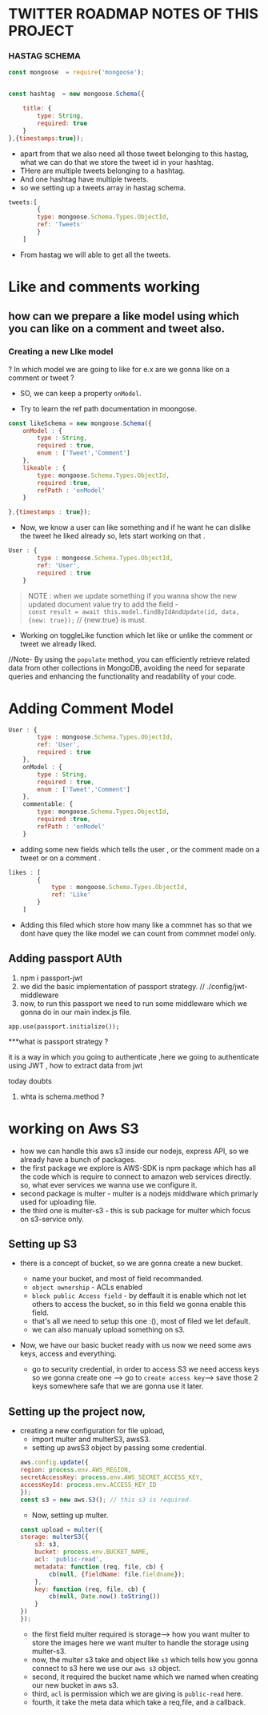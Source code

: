 # TWITTER ROADMAP NOTES OF THIS PROJECT 


### HASTAG SCHEMA 
```javascript
const mongoose  = require('mongoose');


const hashtag  = new mongoose.Schema({

    title: {
        type: String,
        required: true
    }
},{timestamps:true});
```
* apart from that we also need all those tweet belonging to this hastag, what we can do that we store the tweet id in your hashtag.
* THere are multiple tweets belonging to a hashtag.
* And one hashtag have multiple tweets.
* so we setting up a tweets array in hastag schema.

```js
tweets:[
        {
        type: mongoose.Schema.Types.ObjectId,
        ref: 'Tweets'
        }
    ]
```
* From hastag we will able to get all the tweets.

# Like and comments working 

## how can we prepare a like model using which you can like on a comment and tweet also.

### Creating a new LIke model

? In which model we are going to like for e.x are we gonna like on a comment or tweet ?
* SO, we can keep a property `onModel`.

* Try to learn the ref path documentation in moongose.
```js
const likeSchema = new mongoose.Schema({
    onModel : {
        type : String,
        required : true,
        enum : ['Tweet','Comment']
    },
    likeable : {
        type: mongoose.Schema.Types.ObjectId,
        required :true,
        refPath : 'onModel'
    }

},{timestamps : true});
```
* Now, we know a user can like something and if he want he can dislike the tweet he liked already so, lets start working on that .
```js
User : {
        type : mongoose.Schema.Types.ObjectId,
        ref: 'User',
        required : true
    }
```

>NOTE : when we update something if you wanna show the new updated document  value try to add the field -  
`const result = await this.model.findByIdAndUpdate(id, data, {new: true});` // {new:true} is must.

* Working on toggleLike function which let like or unlike the comment or tweet we already liked.


//Note- By using the `populate` method, you can efficiently retrieve related data from other collections in MongoDB, avoiding the need for separate queries and enhancing the functionality and readability of your code.

# Adding Comment Model 

```js
User : {
        type : mongoose.Schema.Types.ObjectId,
        ref: 'User',
        required : true
    },
    onModel : {
        type : String,
        required : true,
        enum : ['Tweet','Comment']
    },
    commentable: {
        type: mongoose.Schema.Types.ObjectId,
        required :true,
        refPath : 'onModel'
    }
```
* adding some new fields which tells the user , or the comment made on a tweet or on a comment .
```js
likes : [
        {
            type : mongoose.Schema.Types.ObjectId,
            ref: 'Like'
        }
    ]
```
* Adding this filed which store how many like a commnet has so that we dont have quey the like model we can count from commnet model only.

## Adding passport AUth

1. npm i passport-jwt
2. we did the basic implementation of passport strategy. // ./config/jwt-middleware
3. now, to run this passport we need to run some middleware which we gonna do in our main index.js file.

`app.use(passport.initialize());`

***what is passport strategy ?

it is a way in which you going to authenticate ,here  we going to authenticate using JWT , how to extract data from jwt 



today doubts 

1. whta is schema.method ?


# working on Aws S3

* how we can handle this aws s3 inside our nodejs, express API, so we already have a bunch of packages.
* the first package we explore is AWS-SDK is npm package which has all the code which is require to connect to amazon web services     directly. so, what ever services we wanna use we configure it.
* second package is multer - multer is a nodejs middlware which primarly used for uploading file.
* the third one is multer-s3 - this is sub package for multer which focus on s3-service only.

## Setting up S3 

- there is a concept of bucket, so we are gonna create a new bucket.
    * name your bucket, and most of field recommanded.
    * `object ownership` - ACLs enabled
    * `block public Access field` - by deffault it is enable which not let others to access the bucket, so in this field we gonna enable this field.
    * that's all we need to setup this one :(), most of filed we let default.
    * we can also manualy upload something on s3.

- Now, we have our basic bucket ready with us now we need some aws keys, access and everything.
    * go to security credential, in order to access S3 we need access keys so we gonna create one --> go to `create access key`--> save those 2 keys somewhere safe that we are gonna use it later.

## Setting up the project now,

* creating a new configuration for file upload, 
    - import multer and multerS3, awsS3.
    - setting up awsS3 object by passing some credential.
    ```js
    aws.config.update({
    region: process.env.AWS_REGION,
    secretAccessKey: process.env.AWS_SECRET_ACCESS_KEY,
    accessKeyId: process.env.ACCESS_KEY_ID
    });
    const s3 = new aws.S3(); // this s3 is required.
    ```
    - Now, setting up multer.
    ```js
    const upload = multer({ 
    storage: multerS3({
        s3: s3,
        bucket: process.env.BUCKET_NAME,
        acl: 'public-read',
        metadata: function (req, file, cb) {
            cb(null, {fieldName: file.fieldname});
        },
        key: function (req, file, cb) {
            cb(null, Date.now().toString())
        }
    })
    });
    ```
    - the first field multer required is storage--> how you want multer to store the images here we want multer to handle the storage using multer-s3.
    - now, the multer s3 take and object like `s3` which tells how you gonna connect to s3 here we use our `aws s3` object.
    - second, it required the bucket name which we named when creating our new bucket in aws s3.
    - third, `acl` is permission which we are giving is `public-read` here.
    - fourth, it take the meta data which take a req,file, and a callback.